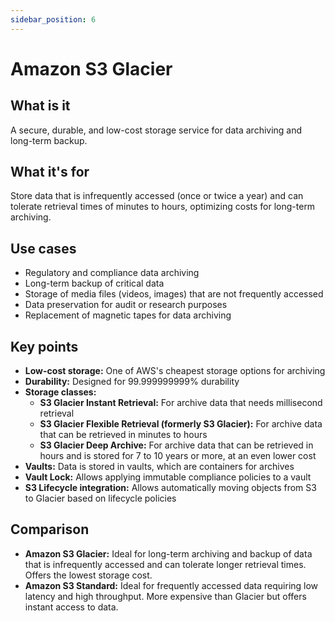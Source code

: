```yaml
---
sidebar_position: 6
---
```


# Amazon S3 Glacier

## What is it
A secure, durable, and low-cost storage service for data archiving and long-term backup.

## What it's for
Store data that is infrequently accessed (once or twice a year) and can tolerate retrieval times of minutes to hours, optimizing costs for long-term archiving.

## Use cases
- Regulatory and compliance data archiving
- Long-term backup of critical data
- Storage of media files (videos, images) that are not frequently accessed
- Data preservation for audit or research purposes
- Replacement of magnetic tapes for data archiving

## Key points
- **Low-cost storage:** One of AWS's cheapest storage options for archiving
- **Durability:** Designed for 99.999999999% durability
- **Storage classes:**
    - **S3 Glacier Instant Retrieval:** For archive data that needs millisecond retrieval
    - **S3 Glacier Flexible Retrieval (formerly S3 Glacier):** For archive data that can be retrieved in minutes to hours
    - **S3 Glacier Deep Archive:** For archive data that can be retrieved in hours and is stored for 7 to 10 years or more, at an even lower cost
- **Vaults:** Data is stored in vaults, which are containers for archives
- **Vault Lock:** Allows applying immutable compliance policies to a vault
- **S3 Lifecycle integration:** Allows automatically moving objects from S3 to Glacier based on lifecycle policies

## Comparison
- **Amazon S3 Glacier:** Ideal for long-term archiving and backup of data that is infrequently accessed and can tolerate longer retrieval times. Offers the lowest storage cost.
- **Amazon S3 Standard:** Ideal for frequently accessed data requiring low latency and high throughput. More expensive than Glacier but offers instant access to data. 